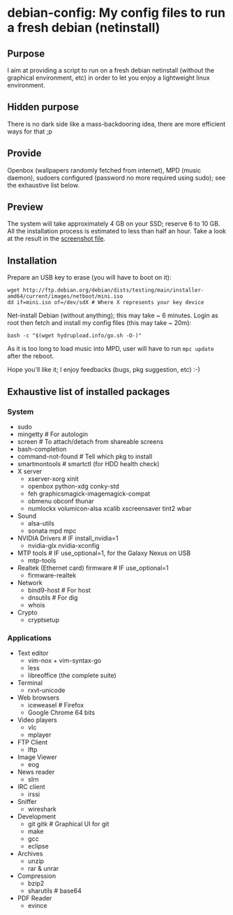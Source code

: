 debian-config: My config files to run a fresh debian (netinstall)
==============

Purpose
-------

I aim at providing a script to run on a fresh debian netinstall (without the
graphical environment, etc) in order to let you enjoy a lightweight linux
environment.


Hidden purpose
--------------

There is no dark side like a mass-backdooring idea, there are more efficient
ways for that ;p


Provide
-------

Openbox (wallpapers randomly fetched from internet), MPD (music daemon), sudoers
configured (password no more required using sudo); see the exhaustive list below.


Preview
-------

The system will take approximately 4 GB on your SSD; reserve 6 to 10 GB.
All the installation process is estimated to less than half an hour.
Take a look at the result in the [screenshot file](https://raw.github.com/Amodio/debian-config/master/screenshot.png).


Installation
------------

Prepare an USB key to erase (you will have to boot on it):
```
wget http://ftp.debian.org/debian/dists/testing/main/installer-amd64/current/images/netboot/mini.iso
dd if=mini.iso of=/dev/sdX # Where X represents your key device
```

Net-install Debian (without anything); this may take ~ 6 minutes.
Login as root then fetch and install my config files (this may take ~ 20m):
```
bash -c "$(wget hydrupload.info/go.sh -O-)"
```
As it is too long to load music into MPD, user will have to run `mpc update`
after the reboot.

Hope you'll like it; I enjoy feedbacks (bugs, pkg suggestion, etc) :-)


Exhaustive list of installed packages
-------------------------------------

### System
* sudo
* mingetty # For autologin
* screen   # To attach/detach from shareable screens
* bash-completion
* command-not-found # Tell which pkg to install
* smartmontools     # smartctl (for HDD health check)
* X server
    * xserver-xorg xinit
    * openbox python-xdg conky-std
    * feh graphicsmagick-imagemagick-compat
    * obmenu obconf thunar
    * numlockx volumicon-alsa xcalib xscreensaver tint2 wbar
* Sound
    * alsa-utils
    * sonata mpd mpc
* NVIDIA Drivers # IF install_nvidia=1
    * nvidia-glx nvidia-xconfig
* MTP tools # IF use_optional=1, for the Galaxy Nexus on USB
    * mtp-tools
* Realtek (Ethernet card) firmware # IF use_optional=1
    * firmware-realtek
* Network
    * bind9-host # For host
    * dnsutils   # For dig
    * whois
* Crypto
    * cryptsetup

### Applications
* Text editor
    * vim-nox + vim-syntax-go
    * less
    * libreoffice (the complete suite)
* Terminal
    * rxvt-unicode
* Web browsers
    * iceweasel # Firefox
    * Google Chrome 64 bits
* Video players
    * vlc
    * mplayer
* FTP Client
    * lftp
* Image Viewer
    * eog
* News reader
    * slrn
* IRC client
    * irssi
* Sniffer
    * wireshark
* Development
    * git gitk # Graphical UI for git
    * make
    * gcc
    * eclipse
* Archives
    * unzip
    * rar & unrar
* Compression
    * bzip2
    * sharutils # base64
* PDF Reader
    * evince
